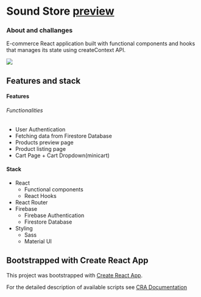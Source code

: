 # Sound Store [preview](https://sound-store.netlify.app)

### About and challanges

E-commerce React application built with functional components and hooks that manages its state using createContext API.

![](https://i.ibb.co/q0X7Qq0/sound-store.png)


## Features and stack

#### Features

###### Functionalities
* User Authentication
* Fetching data from Firestore Database 
* Products preview page
* Product listing page
* Cart Page + Cart Dropdown(minicart)


#### Stack

* React
    * Functional components
    * React Hooks
* React Router
* Firebase 
    * Firebase Authentication
    * Firestore Database
* Styling
    * Sass
    * Material UI



## Bootstrapped with Create React App

This project was bootstrapped with [Create React App](https://github.com/facebook/create-react-app).

For the detailed description of available scripts see [CRA Documentation](https://create-react-app.dev/docs/available-scripts)

